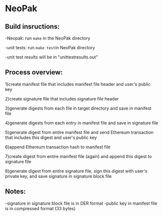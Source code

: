 # NeoPak

## Build insructions:

-Neopak: run ```make``` in the NeoPak directory

-unit tests: run ```make test```in NeoPak directory

-unit test results will be in "unittestresults.out"

## Process overview:

1)create manifest file that includes manifest file header and user's public key

2)create signature file that includes signature file header

3)generate digests from each file in target directory and save in manifest file

4)generate digests from each entry in manifest file and save in signature file

5)generate digest from entire manifest file and send Ethereum transaction that includes this digest and user's public key

6)append Ethereum transaction hash to manifest file

7)create digest from entire manifest file (again) and append this digest to signature file

8)generate digest from entire signature file, sign this digest with user's private key, and save signature in signature block file

## Notes:

-signature in signature block file is in DER format
-public key in manifest file is in compressed format (33 bytes)
